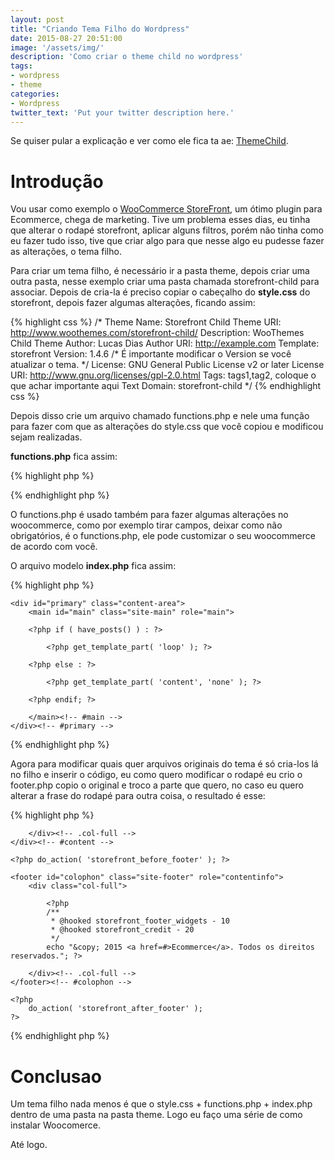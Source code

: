 ```yaml
---
layout: post
title: "Criando Tema Filho do Wordpress"
date: 2015-08-27 20:51:00
image: '/assets/img/'
description: 'Como criar o theme child no wordpress'
tags:
- wordpress
- theme
categories:
- Wordpress
twitter_text: 'Put your twitter description here.'
---
```


Se quiser pular a explicação e ver como ele fica ta ae: [ThemeChild](https://github.com/aboutlucas/Arquivos-do-Blog/tree/master/theme-child/).

# Introdução

Vou usar como exemplo o [WooCommerce StoreFront](http://www.woothemes.com/storefront/), um ótimo plugin para Ecommerce, 
chega de marketing. Tive um problema esses dias, eu tinha que alterar o rodapé storefront, aplicar alguns filtros, porém 
não tinha como eu fazer tudo isso, tive que criar algo para que nesse algo eu pudesse fazer as alterações, o tema filho.

Para criar um tema filho, é necessário ir a pasta theme, depois criar uma outra pasta, nesse exemplo criar uma pasta chamada storefront-child para associar. Depois de cria-la é preciso copiar o cabeçalho do <strong>style.css</strong> do storefront, depois fazer algumas alterações, ficando assim:

{% highlight css %}
/*
 Theme Name:  Storefront Child
 Theme URI:    http://www.woothemes.com/storefront-child/
 Description:  WooThemes Child Theme
 Author:         Lucas Dias
 Author URI:   http://example.com
 Template:     storefront
 Version:    1.4.6 /* É importante modificar o Version se você atualizar o tema. */
 License:      GNU General Public License v2 or later
 License URI:  http://www.gnu.org/licenses/gpl-2.0.html
 Tags:         tags1,tag2, coloque o que achar importante aqui
 Text Domain: storefront-child
*/
{% endhighlight css %}

Depois disso crie um arquivo chamado functions.php e nele uma função para fazer com que as alterações do style.css que você copiou e modificou sejam realizadas.

<strong>functions.php</strong> fica assim:

{% highlight php %}
<?php
add_action( 'wp_enqueue_scripts', 'theme_enqueue_styles' );
function theme_enqueue_styles() {
    wp_enqueue_style( 'parent-style', get_template_directory_uri() . '/style.css' );
}
?>
{% endhighlight php %}

O functions.php é usado também para fazer algumas alterações no woocommerce, como por exemplo tirar campos, deixar como não obrigatórios, é o functions.php, ele pode customizar o seu woocommerce de acordo com você.

O arquivo modelo <strong>index.php</strong> fica assim:

{% highlight php %}
<?php
/**
 * The main template file.
 *
 * This is the most generic template file in a WordPress theme
 * and one of the two required files for a theme (the other being style.css).
 * It is used to display a page when nothing more specific matches a query.
 * E.g., it puts together the home page when no home.php file exists.
 * Learn more: http://codex.wordpress.org/Template_Hierarchy
 *
 * @package storefront
 */
get_header(); ?>

	<div id="primary" class="content-area">
		<main id="main" class="site-main" role="main">

		<?php if ( have_posts() ) : ?>

			<?php get_template_part( 'loop' ); ?>

		<?php else : ?>

			<?php get_template_part( 'content', 'none' ); ?>

		<?php endif; ?>

		</main><!-- #main -->
	</div><!-- #primary -->

<?php do_action( 'storefront_sidebar' ); ?>
<?php get_footer(); ?>
{% endhighlight php %}

Agora para modificar quais quer arquivos originais do tema é só cria-los lá no filho e inserir o código, 
eu como quero modificar o rodapé eu crio o footer.php copio o original e troco a parte que quero, no caso
eu quero alterar a frase do rodapé para outra coisa, o resultado é esse:

{% highlight php %}
<?php
/**
 * The template for displaying the footer.
 *
 * Contains the closing of the #content div and all content after
 *
 * @package storefront
 */
?>

		</div><!-- .col-full -->
	</div><!-- #content -->

	<?php do_action( 'storefront_before_footer' ); ?>

	<footer id="colophon" class="site-footer" role="contentinfo">
		<div class="col-full">

			<?php
			/**
			 * @hooked storefront_footer_widgets - 10
			 * @hooked storefront_credit - 20
			 */
			echo "&copy; 2015 <a href=#>Ecommerce</a>. Todos os direitos reservados."; ?>

		</div><!-- .col-full -->
	</footer><!-- #colophon -->

	<?php 
		do_action( 'storefront_after_footer' );
 	?>

</div><!-- #page -->

<?php wp_footer(); ?>

</body>
</html>
{% endhighlight php %}


# Conclusao

Um tema filho nada menos é que o style.css + functions.php + index.php dentro de uma pasta na pasta theme.
Logo eu faço uma série de como instalar Woocomerce.

Até logo.
